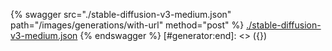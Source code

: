 [#generator:start]: <> ({ "template": "openapi" })
{% swagger src="./stable-diffusion-v3-medium.json" path="/images/generations/with-url" method="post" %}
[./stable-diffusion-v3-medium.json](./stable-diffusion-v3-medium.json)
{% endswagger %}
[#generator:end]: <> ({})